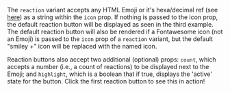 The `reaction` variant accepts any HTML Emoji or it's hexa/decimal ref (see [here](https://www.w3schools.com/charsets/ref_emoji.asp)) as a string within the `icon` prop. If nothing is passed to the icon prop, the default reaction button will be displayed as seen in the third example. The default reaction button will also be rendered if a Fontawesome icon (not an Emoji) is passed to the `icon` prop of a `reaction` variant, but the default "smiley +" icon will be replaced with the named icon.

Reaction buttons also accept two additional (optional) props: `count`, which accepts a number (i.e., a count of reactions) to be displayed next to the Emoji; and `highlight`, which is a boolean that if true, displays the 'active' state for the button. Click the first reaction button to see this in action!

